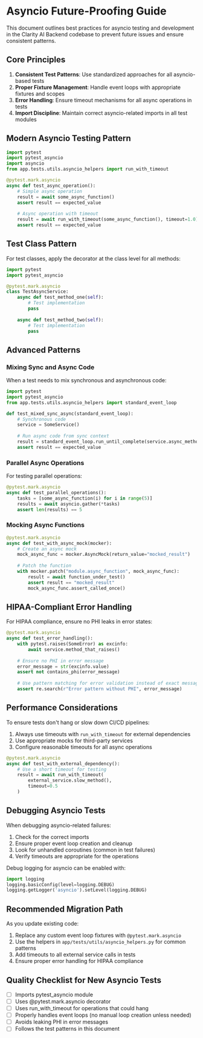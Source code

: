 # Asyncio Future-Proofing Guide

This document outlines best practices for asyncio testing and development in the Clarity AI Backend codebase to prevent future issues and ensure consistent patterns.

## Core Principles

1. **Consistent Test Patterns**: Use standardized approaches for all asyncio-based tests
2. **Proper Fixture Management**: Handle event loops with appropriate fixtures and scopes
3. **Error Handling**: Ensure timeout mechanisms for all async operations in tests
4. **Import Discipline**: Maintain correct asyncio-related imports in all test modules

## Modern Asyncio Testing Pattern

```python
import pytest
import pytest_asyncio
import asyncio
from app.tests.utils.asyncio_helpers import run_with_timeout

@pytest.mark.asyncio
async def test_async_operation():
    # Simple async operation
    result = await some_async_function()
    assert result == expected_value
    
    # Async operation with timeout
    result = await run_with_timeout(some_async_function(), timeout=1.0)
    assert result == expected_value
```

## Test Class Pattern

For test classes, apply the decorator at the class level for all methods:

```python
import pytest
import pytest_asyncio

@pytest.mark.asyncio
class TestAsyncService:
    async def test_method_one(self):
        # Test implementation
        pass
        
    async def test_method_two(self):
        # Test implementation
        pass
```

## Advanced Patterns

### Mixing Sync and Async Code

When a test needs to mix synchronous and asynchronous code:

```python
import pytest
import pytest_asyncio
from app.tests.utils.asyncio_helpers import standard_event_loop

def test_mixed_sync_async(standard_event_loop):
    # Synchronous code
    service = SomeService()
    
    # Run async code from sync context
    result = standard_event_loop.run_until_complete(service.async_method())
    assert result == expected_value
```

### Parallel Async Operations

For testing parallel operations:

```python
@pytest.mark.asyncio
async def test_parallel_operations():
    tasks = [some_async_function(i) for i in range(5)]
    results = await asyncio.gather(*tasks)
    assert len(results) == 5
```

### Mocking Async Functions

```python
@pytest.mark.asyncio
async def test_with_async_mock(mocker):
    # Create an async mock
    mock_async_func = mocker.AsyncMock(return_value="mocked_result")
    
    # Patch the function
    with mocker.patch("module.async_function", mock_async_func):
        result = await function_under_test()
        assert result == "mocked_result"
        mock_async_func.assert_called_once()
```

## HIPAA-Compliant Error Handling

For HIPAA compliance, ensure no PHI leaks in error states:

```python
@pytest.mark.asyncio
async def test_error_handling():
    with pytest.raises(SomeError) as excinfo:
        await service.method_that_raises()
    
    # Ensure no PHI in error message
    error_message = str(excinfo.value)
    assert not contains_phi(error_message)
    
    # Use pattern matching for error validation instead of exact messages
    assert re.search(r"Error pattern without PHI", error_message)
```

## Performance Considerations

To ensure tests don't hang or slow down CI/CD pipelines:

1. Always use timeouts with `run_with_timeout` for external dependencies
2. Use appropriate mocks for third-party services
3. Configure reasonable timeouts for all async operations

```python
@pytest.mark.asyncio
async def test_with_external_dependency():
    # Use a short timeout for testing
    result = await run_with_timeout(
        external_service.slow_method(), 
        timeout=0.5
    )
```

## Debugging Asyncio Tests

When debugging asyncio-related failures:

1. Check for the correct imports
2. Ensure proper event loop creation and cleanup
3. Look for unhandled coroutines (common in test failures)
4. Verify timeouts are appropriate for the operations

Debug logging for asyncio can be enabled with:

```python
import logging
logging.basicConfig(level=logging.DEBUG)
logging.getLogger('asyncio').setLevel(logging.DEBUG)
```

## Recommended Migration Path

As you update existing code:

1. Replace any custom event loop fixtures with `@pytest.mark.asyncio`
2. Use the helpers in `app/tests/utils/asyncio_helpers.py` for common patterns
3. Add timeouts to all external service calls in tests
4. Ensure proper error handling for HIPAA compliance

## Quality Checklist for New Asyncio Tests

- [ ] Imports pytest_asyncio module
- [ ] Uses @pytest.mark.asyncio decorator
- [ ] Uses run_with_timeout for operations that could hang
- [ ] Properly handles event loops (no manual loop creation unless needed)
- [ ] Avoids leaking PHI in error messages
- [ ] Follows the test patterns in this document 
